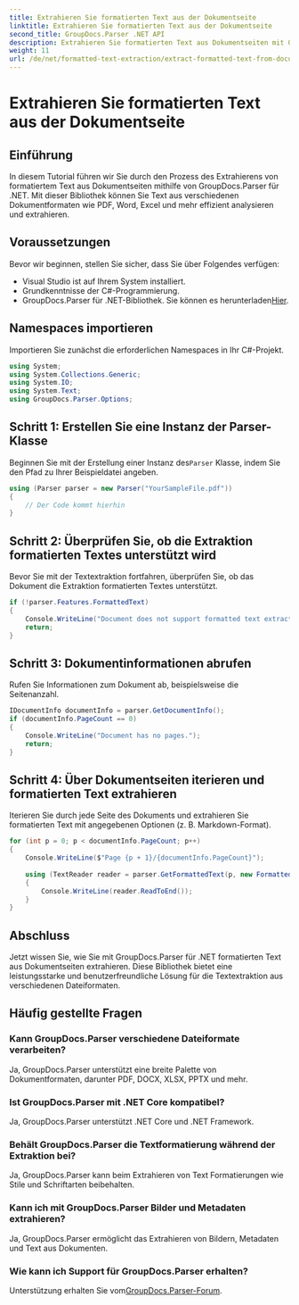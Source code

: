 ```yaml
---
title: Extrahieren Sie formatierten Text aus der Dokumentseite
linktitle: Extrahieren Sie formatierten Text aus der Dokumentseite
second_title: GroupDocs.Parser .NET API
description: Extrahieren Sie formatierten Text aus Dokumentseiten mit GroupDocs.Parser für .NET. Effiziente und zuverlässige Textextraktionslösung.
weight: 11
url: /de/net/formatted-text-extraction/extract-formatted-text-from-document-page/
---
```


# Extrahieren Sie formatierten Text aus der Dokumentseite

## Einführung
In diesem Tutorial führen wir Sie durch den Prozess des Extrahierens von formatiertem Text aus Dokumentseiten mithilfe von GroupDocs.Parser für .NET. Mit dieser Bibliothek können Sie Text aus verschiedenen Dokumentformaten wie PDF, Word, Excel und mehr effizient analysieren und extrahieren.
## Voraussetzungen
Bevor wir beginnen, stellen Sie sicher, dass Sie über Folgendes verfügen:
- Visual Studio ist auf Ihrem System installiert.
- Grundkenntnisse der C#-Programmierung.
-  GroupDocs.Parser für .NET-Bibliothek. Sie können es herunterladen[Hier](https://releases.groupdocs.com/parser/net/).

## Namespaces importieren
Importieren Sie zunächst die erforderlichen Namespaces in Ihr C#-Projekt.
```csharp
using System;
using System.Collections.Generic;
using System.IO;
using System.Text;
using GroupDocs.Parser.Options;
```
## Schritt 1: Erstellen Sie eine Instanz der Parser-Klasse
 Beginnen Sie mit der Erstellung einer Instanz des`Parser` Klasse, indem Sie den Pfad zu Ihrer Beispieldatei angeben.
```csharp
using (Parser parser = new Parser("YourSampleFile.pdf"))
{
    // Der Code kommt hierhin
}
```
## Schritt 2: Überprüfen Sie, ob die Extraktion formatierten Textes unterstützt wird
Bevor Sie mit der Textextraktion fortfahren, überprüfen Sie, ob das Dokument die Extraktion formatierten Textes unterstützt.
```csharp
if (!parser.Features.FormattedText)
{
    Console.WriteLine("Document does not support formatted text extraction.");
    return;
}
```
## Schritt 3: Dokumentinformationen abrufen
Rufen Sie Informationen zum Dokument ab, beispielsweise die Seitenanzahl.
```csharp
IDocumentInfo documentInfo = parser.GetDocumentInfo();
if (documentInfo.PageCount == 0)
{
    Console.WriteLine("Document has no pages.");
    return;
}
```
## Schritt 4: Über Dokumentseiten iterieren und formatierten Text extrahieren
Iterieren Sie durch jede Seite des Dokuments und extrahieren Sie formatierten Text mit angegebenen Optionen (z. B. Markdown-Format).
```csharp
for (int p = 0; p < documentInfo.PageCount; p++)
{
    Console.WriteLine($"Page {p + 1}/{documentInfo.PageCount}");
    
    using (TextReader reader = parser.GetFormattedText(p, new FormattedTextOptions(FormattedTextMode.Markdown)))
    {
        Console.WriteLine(reader.ReadToEnd());
    }
}
```

## Abschluss
Jetzt wissen Sie, wie Sie mit GroupDocs.Parser für .NET formatierten Text aus Dokumentseiten extrahieren. Diese Bibliothek bietet eine leistungsstarke und benutzerfreundliche Lösung für die Textextraktion aus verschiedenen Dateiformaten.

## Häufig gestellte Fragen
### Kann GroupDocs.Parser verschiedene Dateiformate verarbeiten?
Ja, GroupDocs.Parser unterstützt eine breite Palette von Dokumentformaten, darunter PDF, DOCX, XLSX, PPTX und mehr.
### Ist GroupDocs.Parser mit .NET Core kompatibel?
Ja, GroupDocs.Parser unterstützt .NET Core und .NET Framework.
### Behält GroupDocs.Parser die Textformatierung während der Extraktion bei?
Ja, GroupDocs.Parser kann beim Extrahieren von Text Formatierungen wie Stile und Schriftarten beibehalten.
### Kann ich mit GroupDocs.Parser Bilder und Metadaten extrahieren?
Ja, GroupDocs.Parser ermöglicht das Extrahieren von Bildern, Metadaten und Text aus Dokumenten.
### Wie kann ich Support für GroupDocs.Parser erhalten?
 Unterstützung erhalten Sie vom[GroupDocs.Parser-Forum](https://forum.groupdocs.com/c/parser/17).